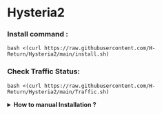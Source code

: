 # Hysteria2

### Install command :
```
bash <(curl https://raw.githubusercontent.com/H-Return/Hysteria2/main/install.sh)
```
### Check Traffic Status:
```
bash <(curl https://raw.githubusercontent.com/H-Return/Hysteria2/main/Traffic.sh)
```

<details>
  <summary><b>How to manual Installation ?</b></summary>

Make dir and wget the latest version of Hysteria 2 compatible with your server.

`mkdir hysteria`

`cd hysteria`

`wget https://github.com/apernet/hysteria/releases/download/app%2Fv2.4.4/hysteria-linux-amd64`

Command to change kernel permissions:

`chmod 755 hysteria-linux-amd64`

# SSL
Commands to generate and sign a certificate:

`openssl ecparam -genkey -name prime256v1 -out ca.key`

`openssl req -new -x509 -days 36500 -key ca.key -out ca.crt  -subj "/CN=bing.com"`

Extract the SHA-256 fingerprint:

`openssl x509 -noout -fingerprint -sha256 -inform pem -in ca.crt`

example result:

`sha256 Fingerprint=6F:CX:9A:FE:32:2B:J9:8V:.............`

# sha256-key 
```python
import re
import base64
import binascii

hex_string = "sha256 Fingerprint=6F:CX:9A:FE:32:2B:J9:8V:............."
hex_string = re.sub(r"sha256 Fingerprint=", "", hex_string)
hex_string = re.sub(r":", "", hex_string)
binary_data = binascii.unhexlify(hex_string)
base64_encoded = base64.b64encode(binary_data).decode('utf-8')

print("sha256/" +base64_encoded)
```

Create the `generate.py` file with the `nano` editor

`nano generate.py`

Copy the code above and replace the placeholder with your own SHA-256 fingerprint

And run the file with the command:

`python3 generate.py`

example result : `sha256/CMn3/tZqjIRUnclf0mFi/bOq7radMYjrOqLxlxqfXFN0=`

Now use the sha256-key in the config file (pinSHA256).
# Config 
Downloading the `config.yaml` file using wget on the server

`wget https://raw.githubusercontent.com/H-Return/Hysteria2/main/config.yaml`

Open the `config.yaml` file with an editor like `nano` or `vim`.

Fill in the following values carefully in the config.yaml file:

- `$port`: 2087 or any port you want to use

- /path/to/ca.key and /path/to/ca.crt to /root/hysteria/ca.key and /root/hysteria/ca.crt

- `$sha256` : Use the sha256-key from the [sha256-key](https://github.com/H-Return/Hysteria2?tab=readme-ov-file#sha256-key) section obtained with the Python script

- `$obfspassword` : Use this [website](https://www.avast.com/random-password-generator) to generate a password

- `$authpassword` : Use this [website](https://www.avast.com/random-password-generator) to generate a password

- `$UUID` To generate a UUID for the trafficStats section, use this [website](https://www.uuidgenerator.net/) 
# System file
Building a Systemd Service File:

`nano /etc/systemd/system/Hysteria.service`

Code:
```
[Unit]
After=network.target nss-lookup.target

[Service]
User=root
WorkingDirectory=/root
CapabilityBoundingSet=CAP_NET_ADMIN CAP_NET_BIND_SERVICE CAP_NET_RAW
AmbientCapabilities=CAP_NET_ADMIN CAP_NET_BIND_SERVICE CAP_NET_RAW
ExecStart=/path/hysteria/hysteria-linux-amd64 server -c /path/hysteria/config.yaml
ExecReload=/bin/kill -HUP $MAINPID
Restart=always
RestartSec=5
LimitNOFILE=infinity

[Install]
WantedBy=multi-user.target
```

Install and enable the service:

`sudo systemctl daemon-reload`

`sudo systemctl enable hysteria.service`

`sudo systemctl start hysteria.service`

# URI Scheme

`hy2://authpassword@IP:Port?obfs=salamander&obfs-password=obfspassword&pinSHA256=sha256-key&insecure=1&sni=bing.com#Hysteria2`


Import values from the config.yaml file:

- `$authpassword`
- **`IP`** enter your server IP
- `$port`
- `$obfspassword`
- `$sha256`
</details>
